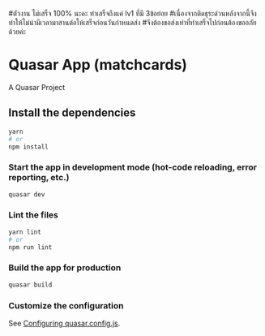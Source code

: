 #ตัวงาน ไม่เสร็จ 100% นะคะ ทำเสร็จถึงแค่ lv1 ที่มี 3ข้อย่อย 
#เนื่องจากติดธุระด่วนหลังจากนี้จึงทำให้ไม่น่ามีเวลามาสานต่อให้เสร็จก่อนวันกำหนดส่ง
#จึงต้องขอส่งเท่าที่ทำเสร็จไปก่อนต้องขออภัยด้วยค่ะ

# Quasar App (matchcards)

A Quasar Project

## Install the dependencies
```bash
yarn
# or
npm install
```

### Start the app in development mode (hot-code reloading, error reporting, etc.)
```bash
quasar dev
```


### Lint the files
```bash
yarn lint
# or
npm run lint
```



### Build the app for production
```bash
quasar build
```

### Customize the configuration
See [Configuring quasar.config.js](https://v2.quasar.dev/quasar-cli-webpack/quasar-config-js).
